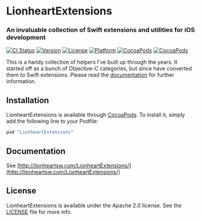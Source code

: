 # LionheartExtensions

### An invaluable collection of Swift extensions and utilities for iOS development

[![CI Status](http://img.shields.io/travis/lionheart/LionheartExtensions.svg?style=flat)](https://travis-ci.org/lionheart/LionheartExtensions)
[![Version](https://img.shields.io/cocoapods/v/LionheartExtensions.svg?style=flat)](http://cocoapods.org/pods/LionheartExtensions)
[![License](https://img.shields.io/cocoapods/l/LionheartExtensions.svg?style=flat)](http://cocoapods.org/pods/LionheartExtensions)
[![Platform](https://img.shields.io/cocoapods/p/LionheartExtensions.svg?style=flat)](http://cocoapods.org/pods/LionheartExtensions)
[![CocoaPods](https://img.shields.io/cocoapods/dt/LionheartExtensions.svg?style=flat)](https://cocoapods.org/pods/LionheartExtensions)
[![CocoaPods](https://img.shields.io/cocoapods/dm/LionheartExtensions.svg?style=flat)](https://cocoapods.org/pods/LionheartExtensions)

This is a handy collection of helpers I've built up through the years. It started off as a bunch of Objective-C categories, but since have converted them to Swift extensions. Please read the [documentation](http://lionheartsw.com/LionheartExtensions/) for further information.

## Installation

LionheartExtensions is available through [CocoaPods](http://cocoapods.org). To install
it, simply add the following line to your Podfile:

```ruby
pod "LionheartExtensions"
```

## Documentation

See [http://lionheartsw.com/LionheartExtensions/](http://lionheartsw.com/LionheartExtensions/)

## License

LionheartExtensions is available under the Apache 2.0 license. See the [LICENSE](LICENSE) file for more info.
